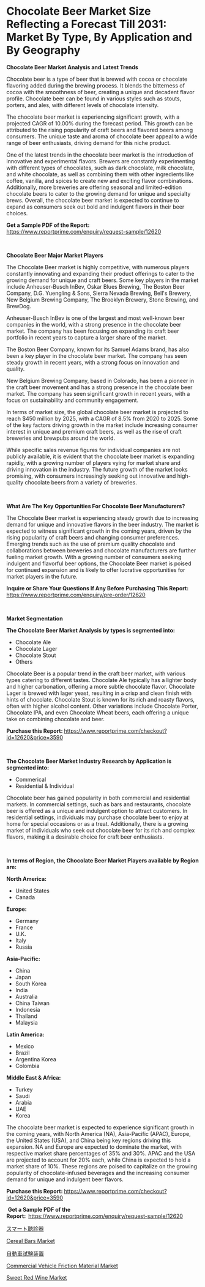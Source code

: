 <p><h1>Chocolate Beer Market Size Reflecting a Forecast Till 2031: Market By Type, By Application and By Geography</h1></p><p><strong>Chocolate Beer Market Analysis and Latest Trends</strong></p>
<p><p>Chocolate beer is a type of beer that is brewed with cocoa or chocolate flavoring added during the brewing process. It blends the bitterness of cocoa with the smoothness of beer, creating a unique and decadent flavor profile. Chocolate beer can be found in various styles such as stouts, porters, and ales, with different levels of chocolate intensity.</p><p>The chocolate beer market is experiencing significant growth, with a projected CAGR of 10.00% during the forecast period. This growth can be attributed to the rising popularity of craft beers and flavored beers among consumers. The unique taste and aroma of chocolate beer appeal to a wide range of beer enthusiasts, driving demand for this niche product.</p><p>One of the latest trends in the chocolate beer market is the introduction of innovative and experimental flavors. Brewers are constantly experimenting with different types of chocolates, such as dark chocolate, milk chocolate, and white chocolate, as well as combining them with other ingredients like coffee, vanilla, and spices to create new and exciting flavor combinations. Additionally, more breweries are offering seasonal and limited-edition chocolate beers to cater to the growing demand for unique and specialty brews. Overall, the chocolate beer market is expected to continue to expand as consumers seek out bold and indulgent flavors in their beer choices.</p></p>
<p><strong>Get a Sample PDF of the Report:&nbsp;</strong> <a href="https://www.reportprime.com/enquiry/request-sample/12620">https://www.reportprime.com/enquiry/request-sample/12620</a></p>
<p>&nbsp;</p>
<p><strong>Chocolate Beer Major Market Players</strong></p>
<p><p>The Chocolate Beer market is highly competitive, with numerous players constantly innovating and expanding their product offerings to cater to the growing demand for unique and craft beers. Some key players in the market include Anheuser-Busch InBev, Oskar Blues Brewing, The Boston Beer Company, D.G. Yuengling & Sons, Sierra Nevada Brewing, Bell's Brewery, New Belgium Brewing Company, The Brooklyn Brewery, Stone Brewing, and BrewDog.</p><p>Anheuser-Busch InBev is one of the largest and most well-known beer companies in the world, with a strong presence in the chocolate beer market. The company has been focusing on expanding its craft beer portfolio in recent years to capture a larger share of the market.</p><p>The Boston Beer Company, known for its Samuel Adams brand, has also been a key player in the chocolate beer market. The company has seen steady growth in recent years, with a strong focus on innovation and quality.</p><p>New Belgium Brewing Company, based in Colorado, has been a pioneer in the craft beer movement and has a strong presence in the chocolate beer market. The company has seen significant growth in recent years, with a focus on sustainability and community engagement.</p><p>In terms of market size, the global chocolate beer market is projected to reach $450 million by 2025, with a CAGR of 8.5% from 2020 to 2025. Some of the key factors driving growth in the market include increasing consumer interest in unique and premium craft beers, as well as the rise of craft breweries and brewpubs around the world.</p><p>While specific sales revenue figures for individual companies are not publicly available, it is evident that the chocolate beer market is expanding rapidly, with a growing number of players vying for market share and driving innovation in the industry. The future growth of the market looks promising, with consumers increasingly seeking out innovative and high-quality chocolate beers from a variety of breweries.</p></p>
<p>&nbsp;</p>
<p><strong>What Are The Key Opportunities For Chocolate Beer Manufacturers?</strong></p>
<p><p>The Chocolate Beer market is experiencing steady growth due to increasing demand for unique and innovative flavors in the beer industry. The market is expected to witness significant growth in the coming years, driven by the rising popularity of craft beers and changing consumer preferences. Emerging trends such as the use of premium quality chocolate and collaborations between breweries and chocolate manufacturers are further fueling market growth. With a growing number of consumers seeking indulgent and flavorful beer options, the Chocolate Beer market is poised for continued expansion and is likely to offer lucrative opportunities for market players in the future.</p></p>
<p><strong>Inquire or Share Your Questions If Any Before Purchasing This Report:</strong> <a href="https://www.reportprime.com/enquiry/pre-order/12620">https://www.reportprime.com/enquiry/pre-order/12620</a></p>
<p>&nbsp;</p>
<p><strong>Market Segmentation</strong></p>
<p><strong>The Chocolate Beer Market Analysis by types is segmented into:</strong></p>
<p><ul><li>Chocolate Ale</li><li>Chocolate Lager</li><li>Chocolate Stout</li><li>Others</li></ul></p>
<p><p>Chocolate Beer is a popular trend in the craft beer market, with various types catering to different tastes. Chocolate Ale typically has a lighter body and higher carbonation, offering a more subtle chocolate flavor. Chocolate Lager is brewed with lager yeast, resulting in a crisp and clean finish with hints of chocolate. Chocolate Stout is known for its rich and roasty flavors, often with higher alcohol content. Other variations include Chocolate Porter, Chocolate IPA, and even Chocolate Wheat beers, each offering a unique take on combining chocolate and beer.</p></p>
<p><strong>Purchase this Report:&nbsp;</strong><a href="https://www.reportprime.com/checkout?id=12620&price=3590">https://www.reportprime.com/checkout?id=12620&price=3590</a></p>
<p>&nbsp;</p>
<p><strong>The Chocolate Beer Market Industry Research by Application is segmented into:</strong></p>
<p><ul><li>Commerical</li><li>Residential & Individual</li></ul></p>
<p><p>Chocolate beer has gained popularity in both commercial and residential markets. In commercial settings, such as bars and restaurants, chocolate beer is offered as a unique and indulgent option to attract customers. In residential settings, individuals may purchase chocolate beer to enjoy at home for special occasions or as a treat. Additionally, there is a growing market of individuals who seek out chocolate beer for its rich and complex flavors, making it a desirable choice for craft beer enthusiasts.</p></p>
<p>&nbsp;</p>
<p><strong>In terms of Region, the Chocolate Beer Market Players available by Region are:</strong></p>
<p>
    <p> <strong> North America: </strong>
        <ul>
            <li>United States</li>
            <li>Canada</li>
        </ul>
        </p> 
    <p> <strong> Europe: </strong>
        <ul>
            <li>Germany</li>
            <li>France</li>
            <li>U.K.</li>
            <li>Italy</li>
            <li>Russia</li>
        </ul>
        </p> 
    <p> <strong> Asia-Pacific: </strong>
        <ul>
            <li>China</li>
            <li>Japan</li>
            <li>South Korea</li>
            <li>India</li>
            <li>Australia</li>
            <li>China Taiwan</li>
            <li>Indonesia</li>
            <li>Thailand</li>
            <li>Malaysia</li>
        </ul>
        </p> 
    <p> <strong> Latin America: </strong>
        <ul>
            <li>Mexico</li>
            <li>Brazil</li>
            <li>Argentina Korea</li>
            <li>Colombia</li>
        </ul>
        </p> 
    <p> <strong> Middle East & Africa: </strong>
        <ul>
            <li>Turkey</li>
            <li>Saudi</li>
            <li>Arabia</li>
            <li>UAE</li>
            <li>Korea</li>
        </ul>
    </p>
    </p>
<p><p>The chocolate beer market is expected to experience significant growth in the coming years, with North America (NA), Asia-Pacific (APAC), Europe, the United States (USA), and China being key regions driving this expansion. NA and Europe are expected to dominate the market, with respective market share percentages of 35% and 30%. APAC and the USA are projected to account for 20% each, while China is expected to hold a market share of 10%. These regions are poised to capitalize on the growing popularity of chocolate-infused beverages and the increasing consumer demand for unique and indulgent beer flavors.</p></p>
<p><strong>Purchase this Report: </strong><a href="https://www.reportprime.com/checkout?id=12620&price=3590">https://www.reportprime.com/checkout?id=12620&price=3590</a></p>
<p>&nbsp;<strong>Get a Sample PDF of the Report:&nbsp;&nbsp;</strong><a href="https://www.reportprime.com/enquiry/request-sample/12620">https://www.reportprime.com/enquiry/request-sample/12620</a></p>
<p><strong></strong></p>
<p><p><a href="https://github.com/nxboeu02965442/Market-Research-Report-List-1/blob/main/756782317228.md">スマート聴診器</a></p><p><a href="https://github.com/ruddyyedelwadw/Market-Research-Report-List-1/blob/main/cereal-bars-market.md">Cereal Bars Market</a></p><p><a href="https://github.com/moulafa/Market-Research-Report-List-1/blob/main/398075117229.md">自動車試験装置</a></p><p><a href="https://issuu.com/reportprime-2/docs/commercial-vehicle-friction-material-market-size-2">Commercial Vehicle Friction Material Market</a></p><p><a href="https://github.com/jaidynmorantestelletmjzya/Market-Research-Report-List-2/blob/main/sweet-red-wine-market.md">Sweet Red Wine Market</a></p></p>